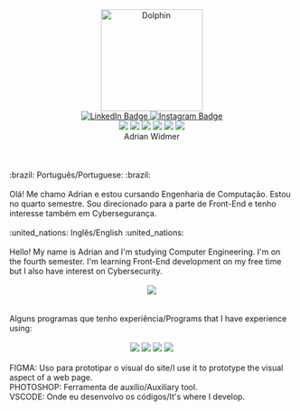 
<div align="center" border-radious=15px>
     <img height="180em"  src="https://i.redd.it/tlftwz6f5ti41.png" alt="Dolphin"/>
</div>

</div>
<div id="badges" align="center">
  <a href="https://www.linkedin.com/in/adrian-widmer-0587a9230/">
    <img src="https://img.shields.io/badge/LinkedIn-blue?style=for-the-badge&logo=linkedin&logoColor=white" alt="LinkedIn Badge"/>
  </a>
 
  <a href="https://www.instagram.com/adrian__widmer/">
		   <img src="https://img.shields.io/badge/Instagram-E4405F?style=for-the-badge&logo=instagram&logoColor=white" alt="Instagram Badge"/>
  </a>
</div>
<div id="lang" align="center">
     <a>
      <img src="https://img.shields.io/badge/C-00599C?style=for-the-badge&logo=c&logoColor=white">
     </a>
     <a>
      <img src="https://img.shields.io/badge/C%2B%2B-00599C?style=for-the-badge&logo=c%2B%2B&logoColor=white">
     </a>
      <a>
      <img src="https://img.shields.io/badge/CSS3-1572B6?style=for-the-badge&logo=css3&logoColor=white">
     </a>
      <a>
      <img src="https://img.shields.io/badge/HTML5-E34F26?style=for-the-badge&logo=html5&logoColor=white">
     </a>
     <a>
      <img src="https://img.shields.io/badge/Java-ED8B00?style=for-the-badge&logo=java&logoColor=white">
     </a>
      <a>
      <img src="https://img.shields.io/badge/PostgreSQL-316192?style=for-the-badge&logo=postgresql&logoColor=white">
     </a>
</div>

<div align="center"> Adrian Widmer </div>

</br>
</br>
</br>
:brazil: Português/Portuguese: :brazil:

<br>
<br>
Olá! Me chamo Adrian e estou cursando Engenharia de Computação. Estou no quarto semestre. Sou direcionado para a parte de Front-End e tenho interesse também em Cybersegurança.
<br>
<br>
:united_nations: Inglês/English :united_nations:
<br>
<br>
Hello! My name is Adrian and I'm studying Computer Engineering. I'm on the fourth semester. I'm learning Front-End development on my free time but I also have interest on Cybersecurity.
<br>
<br>
<div align="center">
     <img src="https://github-readme-stats.vercel.app/api/top-langs/?username=Awi-24"/>
</div>
<br>
<br>
Alguns programas que tenho experiência/Programs that I have experience using:
<br>
<br>

<div id="lang" align="center">
     <a>
      <img src="https://img.shields.io/badge/Figma-F24E1E?style=for-the-badge&logo=figma&logoColor=white">
     </a>
     <a>
      <img src="https://img.shields.io/badge/Canva-%2300C4CC.svg?&style=for-the-badge&logo=Canva&logoColor=white">
     </a>
      <a>
      <img src="https://img.shields.io/badge/Adobe%20Photoshop-31A8FF?style=for-the-badge&logo=Adobe%20Photoshop&logoColor=black">
     </a>
      <a>
      <img src="https://img.shields.io/badge/VSCode-0078D4?style=for-the-badge&logo=visual%20studio%20code&logoColor=white">
     </a>
</div>
<br>
FIGMA: Uso para prototipar o visual do site/I use it to prototype the visual aspect of a web page.<br>
PHOTOSHOP: Ferramenta de auxílio/Auxiliary tool.<br>
VSCODE: Onde eu desenvolvo os códigos/It's where I develop.










